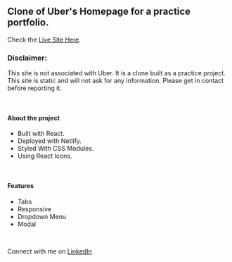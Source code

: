 ## Clone of Uber's Homepage for a practice portfolio.

Check the [Live Site Here](https://ilyas-shahi.github.io/uber-clone).

### Disclaimer:

This site is not associated with Uber. It is a clone built as a practice project. This site is static and will not ask for any information. Please get in contact before reporting it.

<br>

#### About the project

- Built with React.
- Deployed with Netlify.
- Styled With CSS Modules.
- Using React Icons.

<br>

#### Features

- Tabs
- Responsive
- Dropdown Menu
- Modal

<br>

Connect with me on [LinkedIn](https://www.linkedin.com/in/ilyas-shahi/)
